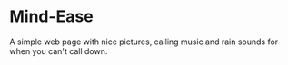 # Mind-Ease
A simple web page with nice pictures, calling music and rain sounds for when you can't call down.
